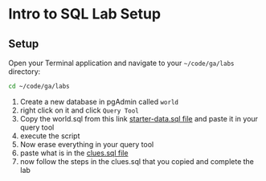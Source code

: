 <h1>
  <span class="headline">Intro to SQL Lab</span>
  <span class="subhead">Setup</span>
</h1>

## Setup

Open your Terminal application and navigate to your `~/code/ga/labs` directory:

```bash
cd ~/code/ga/labs
```

1. Create a new database in pgAdmin called `world`
2. right click on it and click `Query Tool`
3. Copy the world.sql from this link [starter-data.sql file](../intro-to-sql-lab-starter-code/starter-data.sql) and paste it in your query tool
4. execute the script
5. Now erase everything in your query tool
6. paste what is in the [clues.sql file](../intro-to-sql-lab-starter-code/clues.sql)
7. now follow the steps in the clues.sql that you copied and complete the lab


